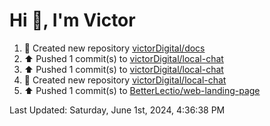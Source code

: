 <h1>Hi 👋, I'm Victor </h1>

<!--RECENT_ACTIVITY:start-->
1. 📔 Created new repository [victorDigital/docs](https://github.com/victorDigital/docs)<br>
2. ⬆️ Pushed 1 commit(s) to [victorDigital/local-chat](https://github.com/victorDigital/local-chat)<br>
3. ⬆️ Pushed 1 commit(s) to [victorDigital/local-chat](https://github.com/victorDigital/local-chat)<br>
4. 📔 Created new repository [victorDigital/local-chat](https://github.com/victorDigital/local-chat)<br>
5. ⬆️ Pushed 1 commit(s) to [BetterLectio/web-landing-page](https://github.com/BetterLectio/web-landing-page)<br>
<!--RECENT_ACTIVITY:end-->

<!--RECENT_ACTIVITY:last_update-->
Last Updated: Saturday, June 1st, 2024, 4:36:38 PM
<!--RECENT_ACTIVITY:last_update_end-->
